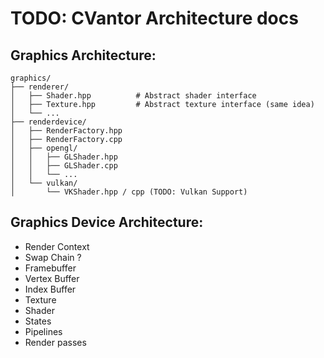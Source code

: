# TODO: CVantor Architecture docs

## Graphics Architecture:
```
graphics/
├── renderer/
│   ├── Shader.hpp          # Abstract shader interface
│   ├── Texture.hpp         # Abstract texture interface (same idea)
│   └── ...
├── renderdevice/
│   ├── RenderFactory.hpp
│   ├── RenderFactory.cpp
│   ├── opengl/
│   │   ├── GLShader.hpp
│   │   ├── GLShader.cpp
│   │   └── ...
│   └── vulkan/
│       └── VKShader.hpp / cpp (TODO: Vulkan Support)
```

## Graphics Device Architecture:

- Render Context
- Swap Chain ?
- Framebuffer
- Vertex Buffer
- Index Buffer
- Texture
- Shader
- States
- Pipelines
- Render passes